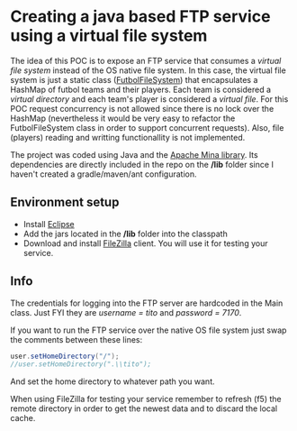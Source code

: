 Creating a java based FTP service using a virtual file system
=========

The idea of this POC is to expose an FTP service that consumes a *virtual file system* instead of the OS native file system. In this case, the virtual file system is just a static class ([FutbolFileSystem](https://github.com/augusto-altman/Playground/blob/master/apache-mina-ftp-virtual-file-system/src/futbolFileSystem/FutbolFileSystem.java)) that encapsulates a HashMap of futbol teams and their players. Each team is considered a *virtual directory* and each team's player is considered a *virtual file*. For this POC request concurrency is not allowed since there is no lock over the HashMap (nevertheless it would be very easy to refactor the FutbolFileSystem class in order to support concurrent requests). Also, file (players) reading and writting functionallity is not implemented.

The project was coded using Java and the [Apache Mina library](https://mina.apache.org/ftpserver-project/features.html). Its dependencies are directly included in the repo on the **\/lib** folder since I haven't created a gradle/maven/ant configuration.

Environment setup
---------

*   Install [Eclipse](https://eclipse.org/downloads/)
*   Add the jars located in the **\/lib** folder into the classpath
*   Download and install [FileZilla](https://filezilla-project.org/) client. You will use it for testing your service.

Info
---------

The credentials for logging into the FTP server are hardcoded in the Main class. Just FYI they are *username = tito* and *password = 7170*.

If you want to run the FTP service over the native OS file system just swap the comments between these lines:

```java
user.setHomeDirectory("/");
//user.setHomeDirectory(".\\tito");
```

And set the home directory to whatever path you want.

When using FileZilla for testing your service remember to refresh (f5) the remote directory in order to get the newest data and to discard the local cache.
